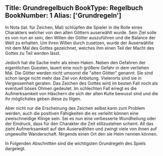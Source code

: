 Title: Grundregelbuch
BookType: Regelbuch
BookNumber: 1
Alias: ['Grundregeln']
---

In Nota (lat. für Zeichen, Mal) schlüpfen die Spieler in die Rolle eines Charakters welcher von den alten Göttern auserwählt wurde. Sein Ziel solle es von nun an sein, den Willen der Götter auszuführen und die Balance der Welt zu erhalten. Um ihren Willen durch zusetzen, wurde der Auserwählte mit dem Mal des Gottes gezeichnet, welches ihm einen Teil der Macht des Gottes zu Teil werden lässt.

Jedoch hat die Sache mehr als einen Haken. Neben den Gefahren der eigentlichen Questen, lauert eine noch größere Gefahr in dem verliehen Mal. Die Götter werden nicht umsonst die "alten Götter" genannt. Sie sind schon lange nicht mehr das Ziel von Anbetung. Vielerorts sind sie in Vergessenheit geraten. Das Zeichen des Gottes wird im besten Fall noch als eventuell böses Ohmen gedeutet. Im schlechten Fall erregt es die Aufmerksamkeit von Häschern die sich der alten Kulte bewusst sind und die ihr möglichstes geben diese zu tilgen.

Aber nicht nur die Erscheinung des Zeichen selbst kann zum Problem werden, auch die positiven Fähigkeiten die es verleiht können eine zweischneidige Klinge sein. Sei es nun eine verbesserte Wundheilung oder der Eindruck, dass für den Charakter die Zeit stillzustehen scheint. All das zieht Aufmerksamkeit auf den Auserwählten und zwingt viele von ihnen auf ungewollte Wanderschaft. Nirgends einen Ort den sie Heim nennen können.

In Folgenden Abschnitten sind die wichtigsten Grundregeln des Spiels dargelegt.
